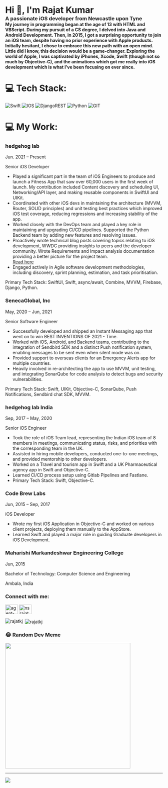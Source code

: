 <div style="text-align: left; user-select: none; cursor: default;">
<h1 style="margin: 0;"">Hi 👋, I'm Rajat Kumar</h1>
<h3 style="margin: 0;">A passionate iOS developer from Newcastle upon Tyne</h3>
<h4 style="margin: 0;">My journey in programming began at the age of 13 with HTML and VBScript. During my pursuit of a CS degree, I delved into Java and Android Development. Then, in 2015, I got a surprising opportunity to join an iOS team, despite having no prior experience with Apple products. Initially hesitant, I chose to embrace this new path with an open mind. Little did I know, this decision would be a game-changer. Exploring the world of Apple, I was captivated by iPhones, Xcode, Swift (though not so much by Objective-C), and the animations which got me really into iOS development which is what I’ve been focusing on ever since.</h4>
</div>

# 💻 Tech Stack:
![Swift](https://img.shields.io/badge/swift-F54A2A?style=for-the-badge&logo=swift&logoColor=white) ![IOS](https://img.shields.io/badge/IOS-%2320232a.svg?style=for-the-badge&logo=apple&logoColor=white) ![DjangoREST](https://img.shields.io/badge/DJANGO-REST-ff1709?style=for-the-badge&logo=django&logoColor=white&color=ff1709&labelColor=gray) ![Python](https://img.shields.io/badge/python-3670A0?style=for-the-badge&logo=python&logoColor=ffdd54) ![GIT](https://img.shields.io/badge/Git-fc6d26?style=for-the-badge&logo=git&logoColor=white)

# 💻 My Work:
<div class="job-description">
    <h3>hedgehog lab</h3>
    <p><span class="duration">Jun. 2021 – Present</span></p>
    <p><span class="position">Senior iOS Developer</span></p>
    <ul>
        <li>Played a significant part in the team of iOS Engineers to produce and launch a Fitness App that saw over 60,000 users in the first week of launch. My contribution included Content discovery and scheduling UI, Networking/API layer, and making reusable components in SwiftUI and UIKit.</li>
        <li>Coordinated with other iOS devs in maintaining the architecture (MVVM, Router, SOLID principles) and unit testing best practices which improved iOS test coverage, reducing regressions and increasing stability of the app.</li>
        <li>Worked closely with the DevOps team and played a key role in maintaining and upgrading CI/CD pipelines. Supported the Python Backend team by adding new features and resolving issues.</li>
        <li>Proactively wrote technical blog posts covering topics relating to iOS development, WWDC providing insights to peers and the developer community. Wrote Requirements and Impact analysis documentation providing a better picture for the project team.</li>
        <a href="https://hedgehoglab.com/how-to-get-started-with-uicollectionviewcompositional-layout/" target="_blank">Read here</a>
        <li>Engaged actively in Agile software development methodologies, including discovery, sprint planning, estimation, and task prioritisation.</li>
    </ul>
Primary Tech Stack: SwiftUI, Swift, async/await, Combine, MVVM, Firebase, Django, Python.
</div>


<div class="job-description">
    <h3>SenecaGlobal, Inc</h3>
    <p><span class="duration">May, 2020 – Jun, 2021</span></p>
    <p><span class="position">Senior Software Engineer</span></p>
    <ul>
        <li>Successfully developed and shipped an Instant Messaging app that went on to win BEST INVENTIONS OF 2021 - Time.</li>
        <li>Worked with iOS, Android, and Backend teams, contributing to the integration of Sendbird SDK and a distinct Push notification system, enabling messages to be sent even when silent mode was on.</li>
        <li>Provided support to overseas clients for an Emergency Alerts app for multiple countries.</li>
        <li>Heavily involved in re-architecting the app to use MVVM, unit testing, and integrating SonarQube for code analysis to detect bugs and security vulnerabilities.</li>
    </ul>
  Primary Tech Stack: Swift, UIKit, Objective-C, SonarQube, Push Notifications, Sendbird chat SDK, MVVM.
</div>

<!-- hedgehog lab India -->
<div class="job-description">
    <h3>hedgehog lab India</h3>
    <p><span class="duration">Sep, 2017 – May, 2020</span></p>
    <p><span class="position">Senior iOS Engineer</span></p>
    <ul>
        <li>Took the role of iOS Team lead, representing the Indian iOS team of 8 members in meetings, communicating status, risks, and priorities with the corresponding team in the UK.</li>
        <li>Assisted in hiring mobile developers, conducted one-to-one meetings, and provided mentorship to other developers.</li>
        <li>Worked on a Travel and tourism app in Swift and a UK Pharmaceutical agency app in Swift and Objective-C.</li>
        <li>Learned CI/CD process setup using Gitlab Pipelines and Fastlane.</li>
        <li>Primary Tech Stack: Swift, Objective-C.</li>
    </ul>
</div>

<!-- Code Brew Labs -->
<div class="job-description">
    <h3>Code Brew Labs</h3>
    <p><span class="duration">Jun, 2015 – Sep, 2017</span></p>
    <p><span class="position">iOS Developer</span></p>
    <ul>
        <li>Wrote my first iOS Application in Objective-C and worked on various client projects, deploying them manually to the AppStore.</li>
        <li>Learned Swift and played a major role in guiding Graduate developers in iOS Development.</li>
    </ul>
</div>

<!-- Education -->
<div class="education">
    <h3>Maharishi Markandeshwar Engineering College</h3>
    <p><span class="duration">Jun, 2015</span></p>
    <p><span class="degree">Bachelor of Technology: Computer Science and Engineering</span></p>
    <p><span class="location">Ambala, India</span></p>
</div>

<h3 align="left">Connect with me:</h3>
<p align="left">
<a href="https://stackoverflow.com/users/agent-smith" target="blank"><img align="center" src="https://raw.githubusercontent.com/rahuldkjain/github-profile-readme-generator/master/src/images/icons/Social/stack-overflow.svg" alt="agent-smith" height="30" width="40" /></a>
<a href="https://instagram.com/nsrajat" target="blank"><img align="center" src="https://raw.githubusercontent.com/rahuldkjain/github-profile-readme-generator/master/src/images/icons/Social/instagram.svg" alt="nsrajat" height="30" width="40" /></a>
</p>

<p><img align="left" src="https://github-readme-stats.vercel.app/api/top-langs?username=rajatkj&show_icons=true&locale=en&layout=compact" alt="rajatkj" /></p>

<p>&nbsp;<img align="center" src="https://github-readme-stats.vercel.app/api?username=rajatkj&show_icons=true&locale=en" alt="rajatkj" /></p>


### 😂 Random Dev Meme
<img src='https://randommeme-five.vercel.app/' style="height: 400px;"/>

---
[![](https://visitcount.itsvg.in/api?id=rajatkj&icon=2&color=3)](https://visitcount.itsvg.in)
